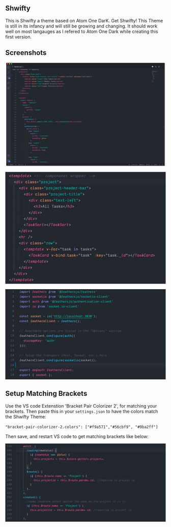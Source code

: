 ## Shwifty

This is Shwifty a theme based on Atom One DarK. Get Shwifty! This Theme is still in its infancy and will still be growing and changing. It should work well on most langauges as I refered to Atom One Dark while creating this first version.

## Screenshots

![ScreenShot](/images/shwifty-main-thumbnail.png)

![ScreenShot](/images/html-thumbnail.jpg)

![ScreenShot](/images/imports-thumbnail.jpg)

## Setup Matching Brackets

Use the VS code Extenstion 'Bracket Pair Colorizer 2', for matching your brackets. 
Then paste this in your `settings.json` to have the colors match the Shwifty Theme:

`"bracket-pair-colorizer-2.colors": ["#f9a571","#56cbf9", "#9ba2ff"]`

Then save, and restart VS code to get matching brackets like below:

![ScreenShot](/images/bracket-matching-thumbnail.jpg)



